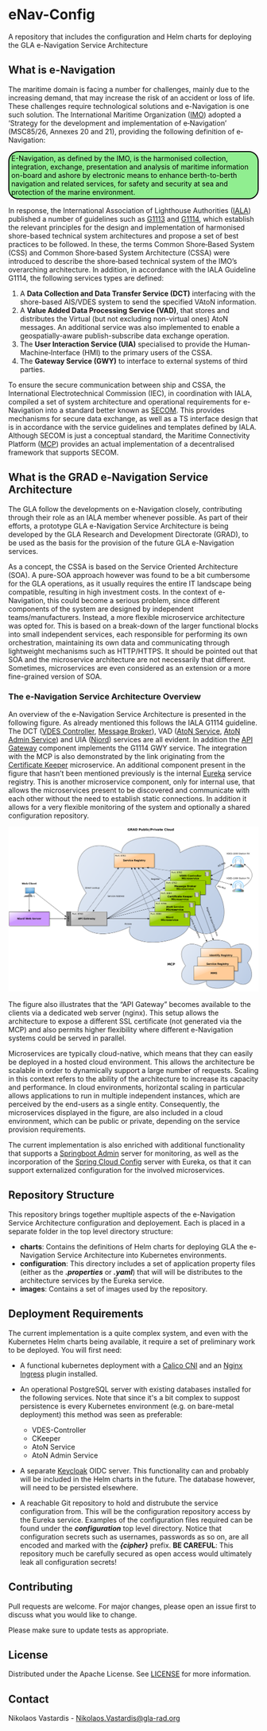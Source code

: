 # eNav-Config

A repository that includes the configuration and Helm charts for deploying the
GLA e-Navigation Service Architecture

## What is e-Navigation

The maritime domain is facing a number for challenges, mainly due to the
increasing demand, that may increase the risk of an accident or loss of life.
These challenges require technological solutions and e-Navigation is one such
solution. The International Maritime Organization ([IMO](https://www.imo.org/))
adopted a ‘Strategy for the development and implementation of e‐Navigation’
(MSC85/26, Annexes 20 and 21), providing the following definition of
e‐Navigation:

<div style="padding: 4px;
    background:lightgreen;
    border:2px;
    border-style:solid;
    border-radius:20px;
    color:black">
E-Navigation, as defined by the IMO, is the harmonised collection, integration,
exchange, presentation and analysis of maritime information on-board and ashore
by electronic means to enhance berth-to-berth navigation and related services,
for safety and security at sea and protection of the marine environment.
</div>

In response, the International Association of Lighthouse Authorities
([IALA](https://www.iala-aism.org/)) published a number of guidelines such as
[G1113](https://www.iala-aism.org/product/g1113/) and
[G1114](https://www.iala-aism.org/product/g1114/), which establish the relevant
principles for the design and implementation of harmonised shore-based technical
system architectures and propose a set of best practices to be followed. In
these, the terms Common Shore‐Based System (CSS) and Common Shore‐based System
Architecture (CSSA) were introduced to describe the shore‐based technical system
of the IMO’s overarching architecture. In addition, in accordance with the IALA
Guideline G1114, the following services types are defined:

1. A **Data Collection and Data Transfer Service (DCT)** interfacing with the
shore-based AIS/VDES system to send the specified VAtoN information. 
2. A **Value Added Data Processing Service (VAD)**, that stores and distributes
the Virtual (but not excluding non-virtual ones) AtoN messages. An additional
service was also implemented to enable a geospatially-aware publish-subscribe
data exchange operation.
3. The **User Interaction Service (UIA)** specialised to provide the
Human‐Machine‐Interface (HMI) to the primary users of the CSSA.
4. The **Gateway Service (GWY)** to interface to external systems of third
parties.

To ensure the secure communication between ship and CSSA, the International
Electrotechnical Commission (IEC), in coordination with IALA, compiled a set of
system architecture and operational requirements for e-Navigation into a
standard better known as [SECOM](https://webstore.iec.ch/publication/64543).
This provides mechanisms for secure data exchange, as well as a TS interface
design that is in accordance with the service guidelines and templates defined
by IALA. Although SECOM is just a conceptual standard, the Maritime Connectivity
Platform ([MCP](https://maritimeconnectivity.net/)) provides an actual
implementation of a decentralised framework that supports SECOM.

## What is the GRAD e-Navigation Service Architecture

The GLA follow the developments on e-Navigation closely, contributing through
their role as an IALA member whenever possible. As part of their efforts, a
prototype GLA e-Navigation Service Architecture is being developed by the GLA
Research and Development Directorate (GRAD), to be used as the basis for the
provision of the future GLA e-Navigation services.

As a concept, the CSSA is based on the Service Oriented Architecture (SOA). A
pure-SOA approach however was found to be a bit cumbersome for the GLA
operations, as it usually requires the entire IT landscape being compatible,
resulting in high investment costs. In the context of e-Navigation, this could
become a serious problem, since different components of the system are designed
by independent teams/manufacturers. Instead, a more flexible microservice
architecture was opted for. This is based on a break-down of the larger
functional blocks into small independent services, each responsible for
performing its own orchestration, maintaining its own data and communicating
through lightweight mechanisms such as HTTP/HTTPS. It should be pointed out that
SOA and the microservice architecture are not necessarily that different.
Sometimes, microservices are even considered as an extension or a more
fine-grained version of SOA.

### The e-Navigation Service Architecture Overview

An overview of the e-Navigation Service Architecture is presented in the
following figure. As already mentioned this follows the IALA G1114 guideline.
The DCT ([VDES Controller](https://github.com/gla-rad/eNav-VDESController),
[Message Broker](https://github.com/gla-rad/eNav-MessageBroker)),
VAD ([AtoN Service](https://github.com/gla-rad/eNav-AtonService),
[AtoN Admin Service](https://github.com/gla-rad/eNav-AtonAdminService)) and UIA
([Niord](https://github.com/gla-rad/niord-uk))
services are all evident. In addition the
[API Gateway](https://github.com/gla-rad/eNav-APIGateway) component implements
the G1114 GWY service. The integration with the MCP is also demonstrated by the
link originating from the
[Certificate Keeper](https://github.com/gla-rad/eNav-CKeeper) microservice.
An additional component present in the figure that hasn’t been mentioned
previously is the internal [Eureka](https://github.com/gla-rad/eNav-Eureka)
service registry. This is another microservice component, only for internal use,
that allows the microservices present to be discovered and communicate with each
other without the need to establish static connections. In addition it allows
for a very flexible monitoring of the system and optionally a shared
configuration repository.

![Figure 1: The e-Navigation Service Architecture Overview](images/enavServiceArchitecture.png)

The figure also illustrates that the “API Gateway” becomes available to the
clients via a dedicated web server (nginx). This setup allows the architecture
to expose a different SSL certificate (not generated via the MCP) and also
permits higher flexibility where different e-Navigation systems could be served
in parallel.

Microservices are typically cloud-native, which means that they can easily be
deployed in a hosted cloud environment. This allows the architecture be scalable
in order to dynamically support a large number of requests. Scaling in this
context refers to the ability of the architecture to increase its capacity and
performance. In cloud environments, horizontal scaling in particular allows
applications to run in multiple independent instances, which are perceived by
the end-users as a single entity. Consequently, the microservices displayed in
the figure, are also included in a cloud environment, which can be public or
private, depending on the service provision requirements.

The current implementation is also enriched with additional functionality that
supports a
[Springboot Admin](http://docs.spring-boot-admin.com/current/index.html)
server for monitoring, as well as the incorporation of the 
[Spring Cloud Config](https://spring.io/projects/spring-cloud-config) server
with Eureka, os that it can support externalized configuration for the involved
microservices.

## Repository Structure

This repository brings together mupltiple aspects of the e-Navigation Service
Architecture configuration and deployement. Each is placed in a separate folder
in the top level directory structure:

* **charts**: Contains the definitions of Helm charts for deploying GLA the
e-Navigation Service Architecture into Kubernetes environments.
* **configuration**: This directory includes a set of application property files
(either as the ***.properties*** or ***.yaml***) that will will be distributes 
to the architecture services by the Eureka service.
* **images**: Contains a set of images used by the repository.

## Deployment Requirements

The current implementation is a quite complex system, and even with the
Kubernetes Helm charts being available, it require a set of preliminary work
to be deployed. You will first need:

* A functional kubernetes deployment with a
[Calico CNI](https://docs.tigera.io/calico/latest/getting-started/kubernetes/hardway/install-cni-plugin) 
and an
[Nginx Ingress](https://kubernetes.github.io/ingress-nginx/kubectl-plugin/)
plugin installed. 

* An operational PostgreSQL server with existing databases installed for the
following services. Note that since it's a bit complex to suppost persistence
is every Kubernetes environment (e.g. on bare-metal deployment) this method
was seen as preferable:

    * VDES-Controller
    * CKeeper
    * AtoN Service
    * AtoN Admin Service

* A separate [Keycloak](https://www.keycloak.org/) OIDC server. This
functionality can and probably will be included in the Helm charts in the
future. The database however, will need to be persisted elsewhere.

* A reachable Git repository to hold and distrubute the service configuration
from. This will be the configuration repository access by the Eureka service.
Examples of the configuration files required can be found under the 
***configuration*** top level directory. Notice that configuration secrets such
as usernames, passwords as so on, are all encoded and marked with the
***{cipher}*** prefix. **BE CAREFUL**: This repository much be carefully secured
as open access would ultimately leak all configuration secrets!

## Contributing
Pull requests are welcome. For major changes, please open an issue first to
discuss what you would like to change.

Please make sure to update tests as appropriate.

## License
Distributed under the Apache License. See [LICENSE](./LICENSE) for more
information.

## Contact
Nikolaos Vastardis - Nikolaos.Vastardis@gla-rad.org
